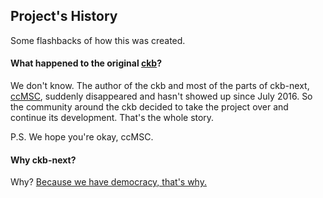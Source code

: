 ## Project's History

Some flashbacks of how this was created.

#### What happened to the original [ckb](https://github.com/ccMSC/ckb)?

We don't know. The author of the ckb and most of the parts of ckb-next, [ccMSC](https://github.com/ccMSC), suddenly disappeared and hasn't showed up since July 2016. So the community around the ckb decided to take the project over and continue its development. That's the whole story.

P.S. We hope you're okay, ccMSC.


#### Why ckb-next?

Why? [Because we have democracy, that's why.](https://github.com/mattanger/ckb-next/issues/6)
